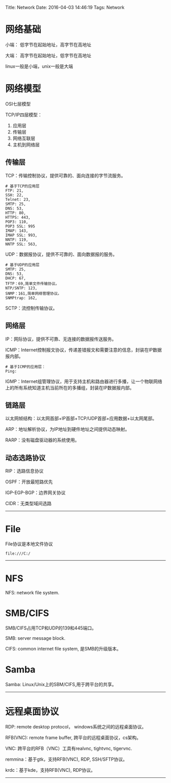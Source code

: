 Title: Network
Date: 2016-04-03 14:46:19
Tags: Network



# 网络基础

小端： 低字节在起始地址，高字节在高地址

大端： 高字节在起始地址，低字节在高地址

linux一般是小端，unix一般是大端

# 网络模型

OSI七层模型

TCP/IP四层模型：
1. 应用层
2. 传输层
3. 网络互联层
4. 主机到网络层

## 传输层

TCP：传输控制协议，提供可靠的、面向连接的字节流服务。

    # 基于TCP的应用层
    FTP: 21,
    SSH: 22,
    Telnet: 23,
    SMTP: 25,
    DNS: 53,
    HTTP: 80,
    HTTPS: 443,
    POP3: 110,
    POP3 SSL: 995
    IMAP: 143,
    IMAP SSL: 993,
    NNTP: 119,
    NNTP SSL: 563,

UDP：数据报协议，提供不可靠的、面向数据报的服务。

    # 基于UDP的应用层
    SMTP: 25,
    DNS: 53,
    DHCP: 67,
    TFTP：69,简单文件传输协议。
    NTP/SNTP: 123,
    SNMP：161,简单网络管理协议。
    SNMPtrap: 162,

SCTP：流控制传输协议。

## 网络层

IP：网际协议，提供不可靠、无连接的数据报传送服务。

ICMP：Internet控制报文协议，传递差错报文和需要注意的信息，封装在IP数据报内部。

    # 基于ICMP的应用层：
    Ping:

IGMP：Internet组管理协议，用于支持主机和路由器进行多播，让一个物联网络上的所有系统知道主机当前所在的多播组，封装在IP数据报内部。

## 链路层

以太网帧结构：以太网首部+IP首部+TCP/UDP首部+应用数据+以太网尾部。

ARP：地址解析协议，为IP地址到硬件地址之间提供动态映射。

RARP：没有磁盘驱动器的系统使用。

## 动态选路协议

RIP：选路信息协议

OSPF：开放最短路优先

IGP-EGP-BGP：边界网关协议

CIDR：无类型域间选路

***

# File

File协议是本地文件协议

    file:///C:/

***

# NFS

NFS: network file system.

# SMB/CIFS

SMB/CIFS占用TCP和UDP的139和445端口。

SMB: server message block.

CIFS: common internet file system, 是SMB的升级版本。

# Samba

Samba: Linux/Unix上的SBM/CIFS,用于跨平台的共享。

***

# 远程桌面协议

RDP: remote desktop protocol， windows系统之间的远程桌面协议。

RFB(VNC): remote frame buffer, 跨平台的远程桌面协议，cs架构。

VNC: 跨平台的RFB（VNC）工具有realvnc, tightvnc, tigervnc.

remmina：基于gtk，支持RFB(VNC), RDP, SSH/SFTP协议。

krdc：基于kde，支持RFB(VNC), RDP协议。

***

